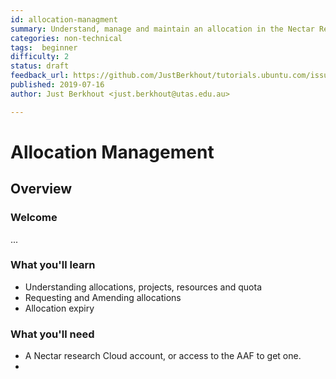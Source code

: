 ```yaml
---
id: allocation-managment
summary: Understand, manage and maintain an allocation in the Nectar Research Cloud
categories: non-technical
tags:  beginner
difficulty: 2
status: draft
feedback_url: https://github.com/JustBerkhout/tutorials.ubuntu.com/issues
published: 2019-07-16
author: Just Berkhout <just.berkhout@utas.edu.au>

---
```


# Allocation Management

## Overview

### Welcome

...

### What you'll learn

- Understanding allocations, projects, resources and quota
- Requesting and Amending allocations
- Allocation expiry

### What you'll need

- A Nectar research Cloud account, or access to the AAF to 
get one. 
- 

  

